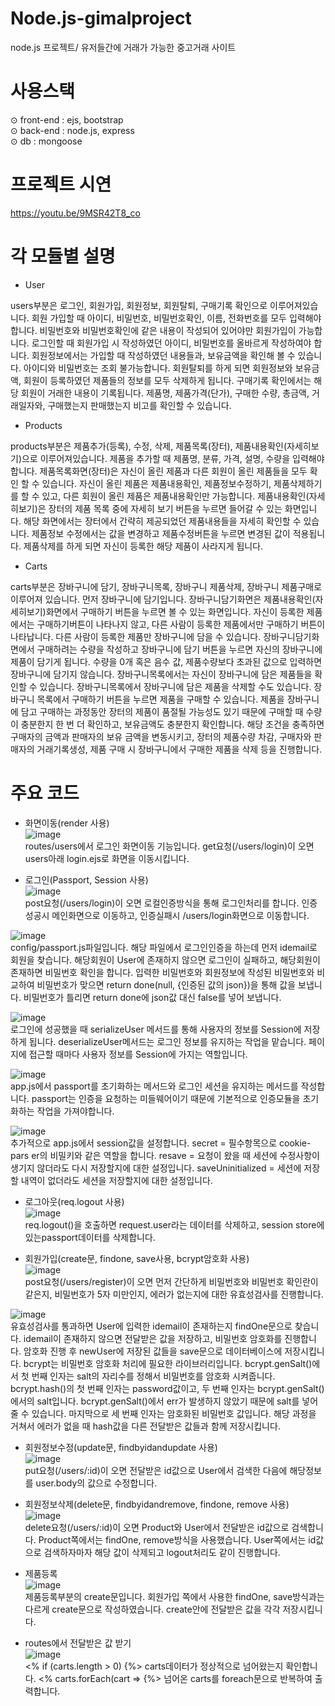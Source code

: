 # Node.js-gimalproject
node.js 프로젝트/ 유저들간에 거래가 가능한 중고거래 사이트

# 사용스택
⊙ front-end : ejs, bootstrap <br>
⊙ back-end : node.js, express <br>
⊙ db : mongoose

# 프로젝트 시연
https://youtu.be/9MSR42T8_co

# 각 모듈별 설명
- User  

users부분은 로그인, 회원가입, 회원정보, 회원탈퇴, 구매기록 확인으로 이루어져있습니다. 회원 가입할 때 아이디, 비밀번호, 비밀번호확인, 이름, 전화번호를 모두 입력해야합니다. 비밀번호와 비밀번호확인에 같은 내용이 작성되어 있어야만 회원가입이 가능합니다. 로그인할 때 회원가입 시 작성하였던 아이디, 비밀번호를 올바르게 작성하여야 합니다. 회원정보에서는 가입할 때 작성하였던 내용들과, 보유금액을 확인해 볼 수 있습니다. 아이디와 비밀번호는 조회 불가능합니다. 회원탈퇴를 하게 되면 회원정보와 보유금액, 회원이 등록하였던 제품들의 정보를 모두 삭제하게 됩니다. 구매기록 확인에서는 해당 회원이 거래한 내용이 기록됩니다. 제품명, 제품가격(단가), 구매한 수량, 총금액, 거래일자와, 구매했는지 판매했는지 비고를 확인할 수 있습니다.  

- Products

products부분은 제품추가(등록), 수정, 삭제, 제품목록(장터), 제품내용확인(자세히보기)으로 이루어져있습니다. 제품을 추가할 때 제품명, 분류, 가격, 설명, 수량을 입력해야합니다. 제품목록화면(장터)은 자신이 올린 제품과 다른 회원이 올린 제품들을 모두 확인 할 수 있습니다. 자신이 올린 제품은 제품내용확인, 제품정보수정하기, 제품삭제하기를 할 수 있고, 다른 회원이 올린 제품은 제품내용확인만 가능합니다. 제품내용확인(자세히보기)은 장터의 제품 목록 중에 자세히 보기 버튼을 누르면 들어갈 수 있는 화면입니다. 해당 화면에서는 장터에서 간략히 제공되었던 제품내용들을 자세히 확인할 수 있습니다. 제품정보 수정에서는 값을 변경하고 제품수정버튼을 누르면 변경된 값이 적용됩니다. 제품삭제를 하게 되면 자신이 등록한 해당 제품이 사라지게 됩니다.

- Carts

carts부분은 장바구니에 담기, 장바구니목록, 장바구니 제품삭제, 장바구니 제품구매로 이루어져 있습니다. 먼저 장바구니에 담기입니다. 장바구니담기화면은 제품내용확인(자세히보기)화면에서 구매하기 버튼을 누르면 볼 수 있는 화면입니다. 자신이 등록한 제품에서는 구매하기버튼이 나타나지 않고, 다른 사람이 등록한 제품에서만 구매하기 버튼이 나타납니다. 다른 사람이 등록한 제품만 장바구니에 담을 수 있습니다. 장바구니담기화면에서 구매하려는 수량을 작성하고 장바구니에 담기 버튼을 누르면 자신의 장바구니에 제품이 담기게 됩니다. 수량을 0개 혹은 음수 값, 제품수량보다 초과된 값으로 입력하면 장바구니에 담기지 않습니다. 장바구니목록에서는 자신이 장바구니에 담은 제품들을 확인할 수 있습니다. 장바구니목록에서 장바구니에 담은 제품을 삭제할 수도 있습니다. 장바구니 목록에서 구매하기 버튼을 누르면 제품을 구매할 수 있습니다. 제품을 장바구니에 담고 구매하는 과정동안 장터의 제품이 품절될 가능성도 있기 때문에 구매할 때 수량이 충분한지 한 번 더 확인하고, 보유금액도 충분한지 확인합니다. 해당 조건을 충족하면 구매자의 금액과 판매자의 보유 금액을 변동시키고, 장터의 제품수량 차감, 구매자와 판매자의 거래기록생성, 제품 구매 시 장바구니에서 구매한 제품을 삭제 등을 진행합니다.

# 주요 코드
- 화면이동(render 사용)  
![image](https://user-images.githubusercontent.com/74890691/204229513-fa96b62b-1646-4126-9d2d-cf3460aee6bd.png)  
routes/users에서 로그인 화면이동 기능입니다. 
get요청(/users/login)이 오면 users아래 login.ejs로 화면을 이동시킵니다. 
  
- 로그인(Passport, Session 사용)  
![image](https://user-images.githubusercontent.com/74890691/204229739-4bae9d19-5775-4051-8852-5dc92d003d89.png)  
post요청(/users/login)이 오면 로컬인증방식을 통해 로그인처리를 합니다. 
인증성공시 메인화면으로 이동하고, 인증실패시 /users/login화면으로 이동합니다.
  
![image](https://user-images.githubusercontent.com/74890691/204229829-aa295726-da2f-4124-84c4-a22d08e9b464.png)  
config/passport.js파일입니다. 해당 파일에서 로그인인증을 하는데 먼저 idemail로 회원을 찾습니다. 해당회원이 User에 존재하지 않으면 로그인이 실패하고, 해당회원이 존재하면 비밀번호 확인을 합니다. 입력한 비밀번호와 회원정보에 작성된 비밀번호와 비교하여 비밀번호가 맞으면 return done(null, {인증된 값의 json})을 통해 값을 보냅니다. 비밀번호가 틀리면 return done에 json값 대신 false를 넣어 보냅니다. 
  
![image](https://user-images.githubusercontent.com/74890691/204229901-4c05cdd5-2a6f-46b5-825d-b2243fa1f9cc.png)  
로그인에 성공했을 때 serializeUser 메서드를 통해 사용자의 정보를 Session에 저장하게 됩니다. deserializeUser메서드는 로그인 정보를 유지하는 작업을 맡습니다. 페이지에 접근할 때마다 사용자 정보를 Session에 가지는 역할입니다. 
  
![image](https://user-images.githubusercontent.com/74890691/204229942-624522a9-42ce-4a68-b60c-f2ee835cba41.png)  
app.js에서 passport를 초기화하는 메서드와 로그인 세션을 유지하는 메서드를 작성합니다. passport는 인증을 요청하는 미들웨어이기 때문에 기본적으로 인증모듈을 초기화하는 작업을 가져야합니다.
  
![image](https://user-images.githubusercontent.com/74890691/204230002-9d041881-3484-4eb8-a960-fc114be79a06.png)  
추가적으로 app.js에서 session값을 설정합니다. secret = 필수항목으로 cookie-pars
er의 비밀키와 같은 역할을 합니다. resave = 요청이 왔을 때 세션에 수정사항이 생기지 않더라도 다시 저장할지에 대한 설정입니다. saveUninitialized = 세션에 저장할 내역이 없더라도 세션을 저장할지에 대한 설정입니다.  
  
- 로그아웃(req.logout 사용)  
![image](https://user-images.githubusercontent.com/74890691/204230072-97fb3166-5d0d-4327-bb84-76609d983850.png)  
req.logout()을 호출하면 request.user라는 데이터를 삭제하고, session store에 있는passport데이터를 삭제합니다.
  
- 회원가입(create문, findone, save사용, bcrypt암호화 사용)  
![image](https://user-images.githubusercontent.com/74890691/204230228-9b5384fe-646a-48a8-9f10-46ef1f1883e5.png)  
post요청(/users/register)이 오면 먼저 간단하게 비밀번호와 비밀번호 확인란이 같은지, 비밀번호가 5자 미만인지, 에러가 없는지에 대한 유효성검사를 진행합니다. 
  
![image](https://user-images.githubusercontent.com/74890691/204230262-dcaa5749-5655-42d0-b956-a35a78b20eb5.png)  
유효성검사를 통과하면 User에 입력한 idemail이 존재하는지 findOne문으로 찾습니다. idemail이 존재하지 않으면 전달받은 값을 저장하고, 비밀번호 암호화를 진행합니다. 암호화 진행 후 newUser에 저장된 값들을 save문으로 데이터베이스에 저장시킵니다.
bcrypt는 비밀번호 암호화 처리에 필요한 라이브러리입니다.
bcrypt.genSalt()에서 첫 번째 인자는 salt의 자리수를 정해서 비밀번호를 암호화 시켜줍니다. 
bcrypt.hash()의 첫 번째 인자는 password값이고, 두 번째 인자는 bcrypt.genSalt()에서의 salt입니다. bcrypt.genSalt()에서 err가 발생하지 않았기 때문에 salt를 넣어줄 수 있습니다. 마지막으로 세 번째 인자는 암호화된 비밀번호 값입니다.
해당 과정을 거쳐서 에러가 없을 때 hash값을 다른 전달받은 값들과 함께 저장시킵니다.
  
- 회원정보수정(update문, findbyidandupdate 사용)  
![image](https://user-images.githubusercontent.com/74890691/204230435-43233f44-6491-43f3-84f7-db7a35a6f98b.png)  
put요청(/users/:id)이 오면 전달받은 id값으로 User에서 검색한 다음에 해당정보를 user.body의 값으로 수정합니다.
  
- 회원정보삭제(delete문, findbyidandremove, findone, remove 사용)  
![image](https://user-images.githubusercontent.com/74890691/204230521-365fdd30-f2b7-4e59-a502-44012fa0cdcd.png)  
delete요청(/users/:id)이 오면 Product와 User에서 전달받은 id값으로 검색합니다. 
Product쪽에서는 findOne, remove방식을 사용했습니다. 
User쪽에서는 id값으로 검색하자마자 해당 값이 삭제되고 logout처리도 같이 진행합니다. 
  
- 제품등록  
![image](https://user-images.githubusercontent.com/74890691/204230579-055cff25-90a4-4b1a-8080-7486b59bdcc8.png)  
제품등록부분의 create문입니다. 회원가입 쪽에서 사용한 findOne, save방식과는 다르게 create문으로 작성하였습니다. create안에 전달받은 값을 각각 저장시킵니다. 
  
- routes에서 전달받은 값 받기  
![image](https://user-images.githubusercontent.com/74890691/204230664-97489453-63a6-41f7-b9c8-af79a8e188c4.png)  
<% if (carts.length > 0) {%> carts데이터가 정상적으로 넘어왔는지 확인합니다. 
<% carts.forEach(cart => {%> 넘어온 carts를 foreach문으로 반복하여 출력합니다. 









